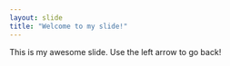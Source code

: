 ```yaml
---
layout: slide
title: "Welcome to my slide!"
---
```

This is my awesome slide.
Use the left arrow to go back!

